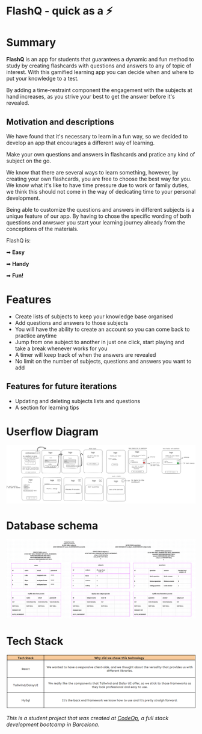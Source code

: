 # FlashQ - quick as a ⚡

# Summary

**FlashQ** is an app for students that guarantees a dynamic and fun method to study by creating flashcards with questions and answers to any of topic of interest. With this gamified learning app you can decide when and where to put your knowledge to a test.

By adding a time-restraint component the engagement with the subjects at hand increases, as you strive your best to get the answer before it's revealed.

## Motivation and descriptions

We have found that it's necessary to learn in a fun way, so we decided to develop an app that encourages a different way of learning.

Make your own questions and answers in flashcards and pratice any kind of subject on the go.

We know that there are several ways to learn something, however, by creating your own flashcards, you are free to choose the best way for you. We know what it's like to have time pressure due to work or family duties, we think this should not come in the way of dedicating time to your personal development.

Being able to customize the questions and answers in different subjects is a unique feature of our app. By having to chose the specific wording of both questions and anwswer you start your learning journey already from the conceptions of the materials.

FlashQ is:

➡ **Easy**

➡ **Handy**

➡ **Fun!**

# Features

- Create lists of subjects to keep your knowledge base organised
- Add questions and answers to those subjects
- You will have the ability to create an account so you can come back to practice anytime
- Jump from one aubject to another in just one click, start playing and take a break whenever works for you
- A timer will keep track of when the answers are revealed
- No limit on the number of subjects, questions and answers you want to add

## Features for future iterations

- Updating and deleting subjects lists and questions
- A section for learning tips

# Userflow Diagram

![userflow diagram](/images/workflow.png)

# Database schema

![database schema](/images/database.png)

# Tech Stack

![tech stack](/images/techstack.png)

_This is a student project that was created at [CodeOp](http://codeop.tech), a full stack development bootcamp in Barcelona._
